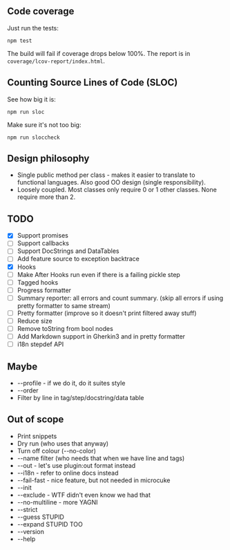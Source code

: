 ## Code coverage

Just run the tests:

    npm test

The build will fail if coverage drops below 100%.
The report is in `coverage/lcov-report/index.html`.

## Counting Source Lines of Code (SLOC)

See how big it is:

    npm run sloc

Make sure it's not too big:

    npm run sloccheck

## Design philosophy

* Single public method per class - makes it easier to translate to functional languages. Also good OO design (single responsibility).
* Loosely coupled. Most classes only require 0 or 1 other classes. None require more than 2.

## TODO

* [x] Support promises
* [ ] Support callbacks
* [ ] Support DocStrings and DataTables
* [ ] Add feature source to exception backtrace
* [x] Hooks
* [ ] Make After Hooks run even if there is a failing pickle step
* [ ] Tagged hooks
* [ ] Progress formatter
* [ ] Summary reporter: all errors and count summary. (skip all errors if using pretty formatter to same stream)
* [ ] Pretty formatter (improve so it doesn't print filtered away stuff)
* [ ] Reduce size
* [ ] Remove toString from bool nodes
* [ ] Add Markdown support in Gherkin3 and in pretty formatter
* [ ] i18n stepdef API

## Maybe

* --profile - if we do it, do it suites style
* --order
* Filter by line in tag/step/docstring/data table

## Out of scope

* Print snippets
* Dry run (who uses that anyway)
* Turn off colour (--no-color)
* --name filter (who needs that when we have line and tags)
* --out - let's use plugin:out format instead
* --i18n - refer to online docs instead
* --fail-fast - nice feature, but not needed in microcuke
* --init
* --exclude - WTF didn't even know we had that
* --no-multiline - more YAGNI
* --strict
* --guess STUPID
* --expand STUPID TOO
* --version
* --help
